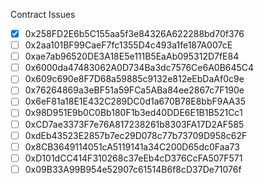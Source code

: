 
Contract Issues

- [x] 0x258FD2E6b5C155aa5f3e84326A622288bd70f376 
- [ ] 0x2aa101BF99CaeF7fc1355D4c493a1fe187A007cE
- [ ] 0xae7ab96520DE3A18E5e111B5EaAb095312D7fE84
- [ ] 0x6000da47483062A0D734Ba3dc7576Ce6A0B645C4
- [ ] 0x609c690e8F7D68a59885c9132e812eEbDaAf0c9e
- [ ] 0x76264869a3eBF51a59FCa5ABa84ee2867c7F190e
- [ ] 0x6eF81a18E1E432C289DC0d1a670B78E8bbF9AA35
- [ ] 0x98D951E9b0C0Bb180F1b3ed40DDE6E1B1B521Cc1
- [ ] 0xCD7ae3373F7e76A817238261b8303FA17D2AF585
- [ ] 0xdEb43523E2857b7ec29D078c77b73709D958c62F
- [ ] 0x8CB3649114051cA5119141a34C200D65dc0Faa73
- [ ] 0xD101dCC414F310268c37eEb4cD376CcFA507F571 
- [ ] 0x09B33A99B954e52907c61514B6f8cD37De71076f
